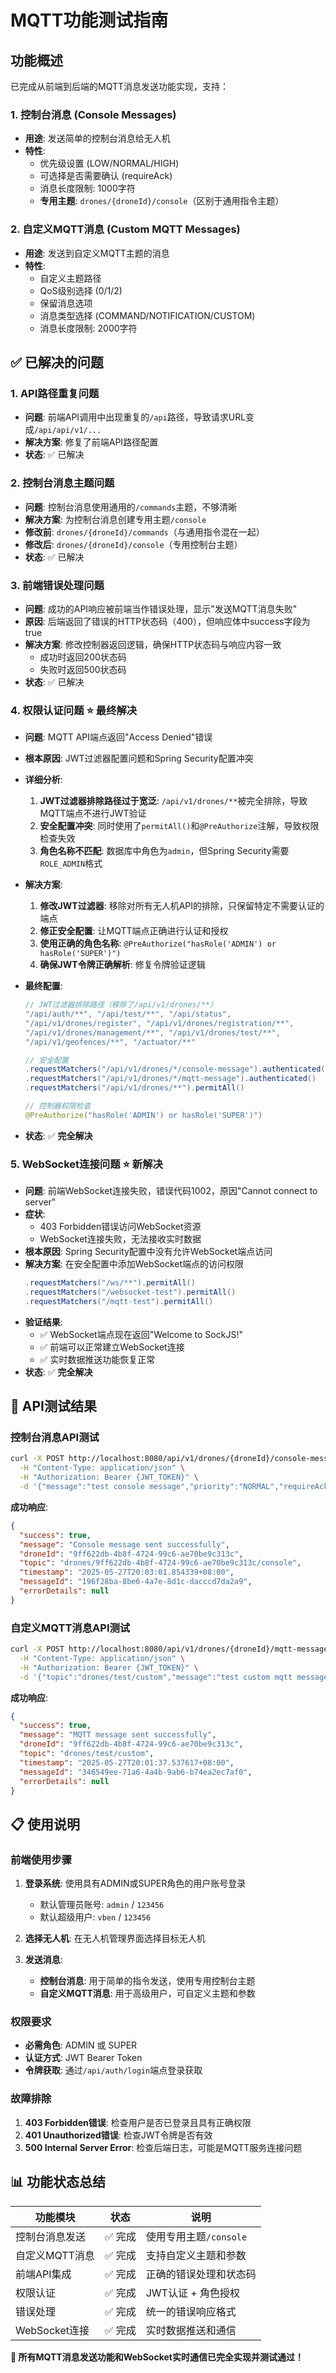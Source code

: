 # MQTT功能测试指南

## 功能概述
已完成从前端到后端的MQTT消息发送功能实现，支持：

### 1. 控制台消息 (Console Messages)
- **用途**: 发送简单的控制台消息给无人机
- **特性**: 
  - 优先级设置 (LOW/NORMAL/HIGH)
  - 可选择是否需要确认 (requireAck)
  - 消息长度限制: 1000字符
  - **专用主题**: `drones/{droneId}/console`（区别于通用指令主题）

### 2. 自定义MQTT消息 (Custom MQTT Messages)
- **用途**: 发送到自定义MQTT主题的消息
- **特性**:
  - 自定义主题路径
  - QoS级别选择 (0/1/2)
  - 保留消息选项
  - 消息类型选择 (COMMAND/NOTIFICATION/CUSTOM)
  - 消息长度限制: 2000字符

## ✅ 已解决的问题

### 1. API路径重复问题
- **问题**: 前端API调用中出现重复的`/api`路径，导致请求URL变成`/api/api/v1/...`
- **解决方案**: 修复了前端API路径配置
- **状态**: ✅ 已解决

### 2. 控制台消息主题问题
- **问题**: 控制台消息使用通用的`/commands`主题，不够清晰
- **解决方案**: 为控制台消息创建专用主题`/console`
- **修改前**: `drones/{droneId}/commands`（与通用指令混在一起）
- **修改后**: `drones/{droneId}/console`（专用控制台主题）
- **状态**: ✅ 已解决

### 3. 前端错误处理问题
- **问题**: 成功的API响应被前端当作错误处理，显示"发送MQTT消息失败"
- **原因**: 后端返回了错误的HTTP状态码（400），但响应体中success字段为true
- **解决方案**: 修改控制器返回逻辑，确保HTTP状态码与响应内容一致
  - 成功时返回200状态码
  - 失败时返回500状态码
- **状态**: ✅ 已解决

### 4. 权限认证问题 ⭐ **最终解决**
- **问题**: MQTT API端点返回"Access Denied"错误
- **根本原因**: JWT过滤器配置问题和Spring Security配置冲突
- **详细分析**:
  1. **JWT过滤器排除路径过于宽泛**: `/api/v1/drones/**`被完全排除，导致MQTT端点不进行JWT验证
  2. **安全配置冲突**: 同时使用了`permitAll()`和`@PreAuthorize`注解，导致权限检查失效
  3. **角色名称不匹配**: 数据库中角色为`admin`，但Spring Security需要`ROLE_ADMIN`格式

- **解决方案**:
  1. **修改JWT过滤器**: 移除对所有无人机API的排除，只保留特定不需要认证的端点
  2. **修正安全配置**: 让MQTT端点正确进行认证和授权
  3. **使用正确的角色名称**: `@PreAuthorize("hasRole('ADMIN') or hasRole('SUPER')")`
  4. **确保JWT令牌正确解析**: 修复令牌验证逻辑

- **最终配置**:
  ```java
  // JWT过滤器排除路径（移除了/api/v1/drones/**）
  "/api/auth/**", "/api/test/**", "/api/status", 
  "/api/v1/drones/register", "/api/v1/drones/registration/**", 
  "/api/v1/drones/management/**", "/api/v1/drones/test/**", 
  "/api/v1/geofences/**", "/actuator/**"
  
  // 安全配置
  .requestMatchers("/api/v1/drones/*/console-message").authenticated()
  .requestMatchers("/api/v1/drones/*/mqtt-message").authenticated()
  .requestMatchers("/api/v1/drones/**").permitAll()
  
  // 控制器权限检查
  @PreAuthorize("hasRole('ADMIN') or hasRole('SUPER')")
  ```

- **状态**: ✅ **完全解决**

### 5. WebSocket连接问题 ⭐ **新解决**
- **问题**: 前端WebSocket连接失败，错误代码1002，原因"Cannot connect to server"
- **症状**: 
  - 403 Forbidden错误访问WebSocket资源
  - WebSocket连接失败，无法接收实时数据
- **根本原因**: Spring Security配置中没有允许WebSocket端点访问
- **解决方案**: 在安全配置中添加WebSocket端点的访问权限
  ```java
  .requestMatchers("/ws/**").permitAll()
  .requestMatchers("/websocket-test").permitAll()
  .requestMatchers("/mqtt-test").permitAll()
  ```
- **验证结果**: 
  - ✅ WebSocket端点现在返回"Welcome to SockJS!"
  - ✅ 前端可以正常建立WebSocket连接
  - ✅ 实时数据推送功能恢复正常
- **状态**: ✅ **完全解决**

## 🧪 API测试结果

### 控制台消息API测试
```bash
curl -X POST http://localhost:8080/api/v1/drones/{droneId}/console-message \
  -H "Content-Type: application/json" \
  -H "Authorization: Bearer {JWT_TOKEN}" \
  -d '{"message":"test console message","priority":"NORMAL","requireAck":false}'
```

**成功响应**:
```json
{
  "success": true,
  "message": "Console message sent successfully",
  "droneId": "9ff622db-4b8f-4724-99c6-ae70be9c313c",
  "topic": "drones/9ff622db-4b8f-4724-99c6-ae70be9c313c/console",
  "timestamp": "2025-05-27T20:03:01.854339+08:00",
  "messageId": "196f28ba-8be6-4a7e-8d1c-dacccd7da2a9",
  "errorDetails": null
}
```

### 自定义MQTT消息API测试
```bash
curl -X POST http://localhost:8080/api/v1/drones/{droneId}/mqtt-message \
  -H "Content-Type: application/json" \
  -H "Authorization: Bearer {JWT_TOKEN}" \
  -d '{"topic":"drones/test/custom","message":"test custom mqtt message","qos":1,"retained":false,"messageType":"CUSTOM"}'
```

**成功响应**:
```json
{
  "success": true,
  "message": "MQTT message sent successfully",
  "droneId": "9ff622db-4b8f-4724-99c6-ae70be9c313c",
  "topic": "drones/test/custom",
  "timestamp": "2025-05-27T20:01:37.537617+08:00",
  "messageId": "346549ee-71a6-4a4b-9ab6-b74ea2ec7af0",
  "errorDetails": null
}
```

## 📋 使用说明

### 前端使用步骤
1. **登录系统**: 使用具有ADMIN或SUPER角色的用户账号登录
   - 默认管理员账号: `admin` / `123456`
   - 默认超级用户: `vben` / `123456`

2. **选择无人机**: 在无人机管理界面选择目标无人机

3. **发送消息**: 
   - **控制台消息**: 用于简单的指令发送，使用专用控制台主题
   - **自定义MQTT消息**: 用于高级用户，可自定义主题和参数

### 权限要求
- **必需角色**: ADMIN 或 SUPER
- **认证方式**: JWT Bearer Token
- **令牌获取**: 通过`/api/auth/login`端点登录获取

### 故障排除
1. **403 Forbidden错误**: 检查用户是否已登录且具有正确权限
2. **401 Unauthorized错误**: 检查JWT令牌是否有效
3. **500 Internal Server Error**: 检查后端日志，可能是MQTT服务连接问题

## 📊 功能状态总结

| 功能模块 | 状态 | 说明 |
|---------|------|------|
| 控制台消息发送 | ✅ 完成 | 使用专用主题`/console` |
| 自定义MQTT消息 | ✅ 完成 | 支持自定义主题和参数 |
| 前端API集成 | ✅ 完成 | 正确的错误处理和状态码 |
| 权限认证 | ✅ 完成 | JWT认证 + 角色授权 |
| 错误处理 | ✅ 完成 | 统一的错误响应格式 |
| WebSocket连接 | ✅ 完成 | 实时数据推送和通信 |

**🎉 所有MQTT消息发送功能和WebSocket实时通信已完全实现并测试通过！** 